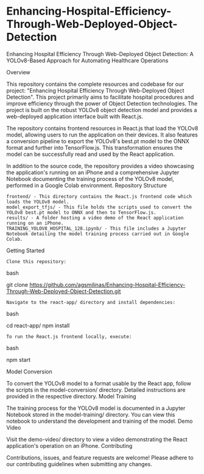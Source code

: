 # Enhancing-Hospital-Efficiency-Through-Web-Deployed-Object-Detection
Enhancing Hospital Efficiency Through Web-Deployed Object Detection: A YOLOv8-Based Approach for Automating Healthcare Operations


Overview

This repository contains the complete resources and codebase for our project: "Enhancing Hospital Efficiency Through Web-Deployed Object Detection". This project primarily aims to facilitate hospital procedures and improve efficiency through the power of Object Detection technologies. The project is built on the robust YOLOv8 object detection model and provides a web-deployed application interface built with React.js.

The repository contains frontend resources in React.js that load the YOLOv8 model, allowing users to run the application on their devices. It also features a conversion pipeline to export the YOLOv8's best.pt model to the ONNX format and further into TensorFlow.js. This transformation ensures the model can be successfully read and used by the React application.

In addition to the source code, the repository provides a video showcasing the application's running on an iPhone and a comprehensive Jupyter Notebook documenting the training process of the YOLOv8 model, performed in a Google Colab environment.
Repository Structure

    frontend/ - This directory contains the React.js frontend code which loads the YOLOv8 model.
    model_export_tfjs/ - This file holds the scripts used to convert the YOLOv8 best.pt model to ONNX and then to TensorFlow.js.
    results/ - A folder hosting a video demo of the React application running on an iPhone.
    TRAINING_YOLOV8_HOSPITAL_128.ipynb/ - This file includes a Jupyter Notebook detailing the model training process carried out in Google Colab.

Getting Started

    Clone this repository:

bash

git clone https://github.com/agsmilinas/Enhancing-Hospital-Efficiency-Through-Web-Deployed-Object-Detection.git

    Navigate to the react-app/ directory and install dependencies:

bash

cd react-app/
npm install

    To run the React.js frontend locally, execute:

bash

npm start

Model Conversion

To convert the YOLOv8 model to a format usable by the React app, follow the scripts in the model-conversion/ directory. Detailed instructions are provided in the respective directory.
Model Training

The training process for the YOLOv8 model is documented in a Jupyter Notebook stored in the model-training/ directory. You can view this notebook to understand the development and training of the model.
Demo Video

Visit the demo-video/ directory to view a video demonstrating the React application's operation on an iPhone.
Contributing

Contributions, issues, and feature requests are welcome! Please adhere to our contributing guidelines when submitting any changes.
